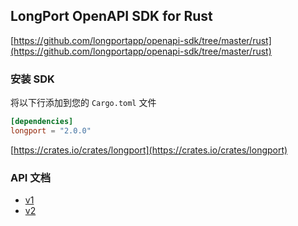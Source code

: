 ## LongPort OpenAPI SDK for Rust

[https://github.com/longportapp/openapi-sdk/tree/master/rust](https://github.com/longportapp/openapi-sdk/tree/master/rust)

### 安装 SDK

将以下行添加到您的 `Cargo.toml` 文件

```toml
[dependencies]
longport = "2.0.0"
```

[https://crates.io/crates/longport](https://crates.io/crates/longport)

### API 文档

- [v1](https://longportapp.github.io/openapi-sdk/v1/rust/longport/index.html)
- [v2](https://longportapp.github.io/openapi-sdk/v2/rust/longport/index.html)
